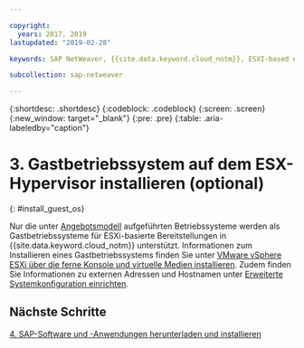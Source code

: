 ```yaml
---

copyright:
  years: 2017, 2019
lastupdated: "2019-02-28"

keywords: SAP NetWeaver, {{site.data.keyword.cloud_notm}}, ESXI-based deployments, SAP Certified

subcollection: sap-netweaver

---
```


{:shortdesc: .shortdesc}
{:codeblock: .codeblock}
{:screen: .screen}
{:new_window: target="_blank"}
{:pre: .pre}
{:table: .aria-labeledby="caption"}

# 3. Gastbetriebssystem auf dem ESX-Hypervisor installieren (optional)
{: #install_guest_os}

Nur die unter [Angebotsmodell](/docs/infrastructure/sap-netweaver?topic=sap-netweaver-offer_model#offer_model) aufgeführten Betriebssysteme werden als Gastbetriebssysteme für ESXi-basierte Bereitstellungen in {{site.data.keyword.cloud_notm}} unterstützt. Informationen zum Installieren eines Gastbetriebssystems finden Sie unter [VMware vSphere ESXi über die ferne Konsole und virtuelle Medien installieren](/docs/infrastructure/vmware?topic=VMware-installing-vmware-vsphere-esxi-via-remote-console-and-virtual-media#installing-vmware-vsphere-esxi-via-remote-console-and-virtual-media). Zudem finden Sie Informationen zu externen Adressen und Hostnamen unter [Erweiterte Systemkonfiguration einrichten](/docs/infrastructure/sap-netweaver?topic=sap-netweaver-adv_config#adv_config).

## Nächste Schritte

  [4. SAP-Software und -Anwendungen herunterladen und installieren](/docs/infrastructure/sap-netweaver?topic=sap-netweaver-install_sap#install_sap)

